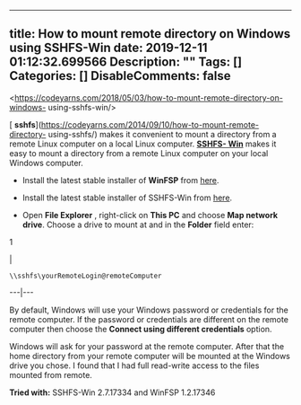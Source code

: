 
---
title: How to mount remote directory on Windows using SSHFS-Win
date: 2019-12-11 01:12:32.699566
Description: ""
Tags: []
Categories: []
DisableComments: false
---
<https://codeyarns.com/2018/05/03/how-to-mount-remote-directory-on-windows-
using-sshfs-win/>

  

[ **sshfs**](https://codeyarns.com/2014/09/10/how-to-mount-remote-directory-
using-sshfs/) makes it convenient to mount a directory from a remote Linux
computer on a local Linux computer. [ **SSHFS-
Win**](https://github.com/billziss-gh/sshfs-win) makes it easy to mount a
directory from a remote Linux computer on your local Windows computer.

  * Install the latest stable installer of  **WinFSP**  from [here](https://github.com/billziss-gh/winfsp/releases).

  * Install the latest stable installer of SSHFS-Win from [here](https://github.com/billziss-gh/sshfs-win/releases).

  * Open  **File Explorer** , right-click on  **This PC**  and choose  **Map network drive**. Choose a drive to mount at and in the  **Folder**  field enter:

1

|

`\\sshfs\yourRemoteLogin@remoteComputer`  
  
---|---  
  
By default, Windows will use your Windows password or credentials for the
remote computer. If the password or credentials are different on the remote
computer then choose the  **Connect using different credentials**  option.

Windows will ask for your password at the remote computer. After that the home
directory from your remote computer will be mounted at the Windows drive you
chose. I found that I had full read-write access to the files mounted from
remote.

 **Tried with:**  SSHFS-Win 2.7.17334 and WinFSP 1.2.17346  


